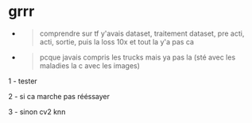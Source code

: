 # grrr

- > comprendre sur tf y'avais dataset, traitement dataset, pre acti, acti, sortie, puis la loss 10x et tout la y'a pas ca

- > pcque javais compris les trucks mais ya pas la (sté avec les maladies la c avec les images)

1 - tester

2 - si ca marche pas rééssayer

3 - sinon cv2 knn






